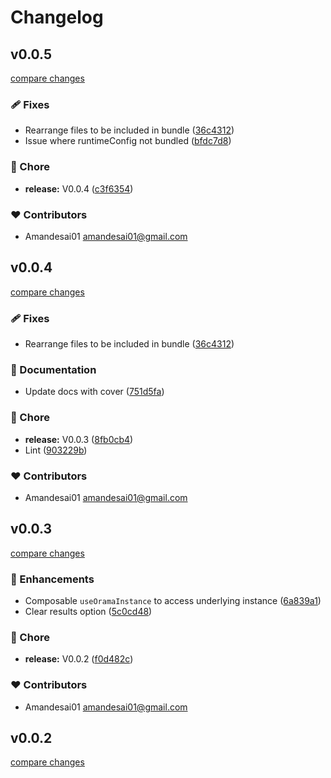 # Changelog


## v0.0.5

[compare changes](https://github.com/amandesai01/nuxt-orama/compare/v0.0.4...v0.0.5)

### 🩹 Fixes

- Rearrange files to be included in bundle ([36c4312](https://github.com/amandesai01/nuxt-orama/commit/36c4312))
- Issue where runtimeConfig not bundled ([bfdc7d8](https://github.com/amandesai01/nuxt-orama/commit/bfdc7d8))

### 🏡 Chore

- **release:** V0.0.4 ([c3f6354](https://github.com/amandesai01/nuxt-orama/commit/c3f6354))

### ❤️ Contributors

- Amandesai01 <amandesai01@gmail.com>

## v0.0.4

[compare changes](https://github.com/amandesai01/nuxt-orama/compare/v0.0.3...v0.0.4)

### 🩹 Fixes

- Rearrange files to be included in bundle ([36c4312](https://github.com/amandesai01/nuxt-orama/commit/36c4312))

### 📖 Documentation

- Update docs with cover ([751d5fa](https://github.com/amandesai01/nuxt-orama/commit/751d5fa))

### 🏡 Chore

- **release:** V0.0.3 ([8fb0cb4](https://github.com/amandesai01/nuxt-orama/commit/8fb0cb4))
- Lint ([903229b](https://github.com/amandesai01/nuxt-orama/commit/903229b))

### ❤️ Contributors

- Amandesai01 <amandesai01@gmail.com>

## v0.0.3

[compare changes](https://github.com/amandesai01/nuxt-orama/compare/v0.0.2...v0.0.3)

### 🚀 Enhancements

- Composable `useOramaInstance` to access underlying instance ([6a839a1](https://github.com/amandesai01/nuxt-orama/commit/6a839a1))
- Clear results option ([5c0cd48](https://github.com/amandesai01/nuxt-orama/commit/5c0cd48))

### 🏡 Chore

- **release:** V0.0.2 ([f0d482c](https://github.com/amandesai01/nuxt-orama/commit/f0d482c))

### ❤️ Contributors

- Amandesai01 <amandesai01@gmail.com>

## v0.0.2

[compare changes](https://github.com/amandesai01/nuxt-orama/compare/v0.0.1...v0.0.2)

